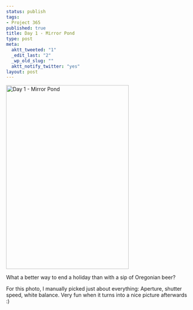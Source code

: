 ```yaml
--- 
status: publish
tags: 
- Project 365
published: true
title: Day 1 - Mirror Pond
type: post
meta: 
  aktt_tweeted: "1"
  _edit_last: "2"
  _wp_old_slug: ""
  aktt_notify_twitter: "yes"
layout: post
---
```

<a href="http://www.flickr.com/photos/freeed/5314977196/" title="Day 1 - Mirror Pond by Fred​, on Flickr"><img src="http://farm6.static.flickr.com/5244/5314977196_6916454912.jpg" width="333" height="500" alt="Day 1 - Mirror Pond" /></a>

What a better way to end a holiday than with a sip of Oregonian beer?

For this photo, I manually picked just about everything: Aperture, shutter speed, white balance. Very fun when it turns into a nice picture afterwards :)
